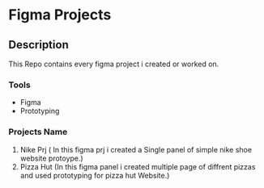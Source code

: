 # Figma Projects

## Description
This Repo contains every figma project i created or worked on.

### Tools
- Figma 
- Prototyping
### Projects Name
1. Nike Prj (
   In this figma prj i created a Single panel of simple nike shoe website protoype.)
2. Pizza Hut
   (In this figma panel i created multiple page of diffrent pizzas and used prototyping for pizza hut Website.)
   
